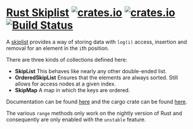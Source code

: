 [Rust Skiplist](http://www.jpellis.me/projects/rust-skiplist) [![crates.io](https://img.shields.io/crates/v/skiplist.svg)](https://crates.io/crates/skiplist) [![crates.io](https://img.shields.io/crates/d/skiplist.svg)](https://crates.io/crates/skiplist) [![Build Status](https://img.shields.io/travis/JP-Ellis/rust-skiplist/master.svg)](https://travis-ci.org/JP-Ellis/rust-skiplist)
=============

A [skiplist](http://en.wikipedia.org/wiki/Skip_list) provides a way of storing
data with `log(i)` access, insertion and removal for an element in the `i`th position.

There are three kinds of collections defined here:
- **SkipList**  This behaves like nearly any other double-ended list.
- **OrderedSkipList**  Ensures that the elements are always sorted.  Still
  allows for access nodes at a given index.
- **SkipMap**  A map in which the keys are ordered.

Documentation can be found
[here](https://www.jpellis.me/rust-skiplist/skiplist/) and the cargo crate
can be found [here](https://crates.io/crates/skiplist).

The various `range` methods only work on the nightly version of Rust and
consequently are only enabled with the `unstable` feature.
